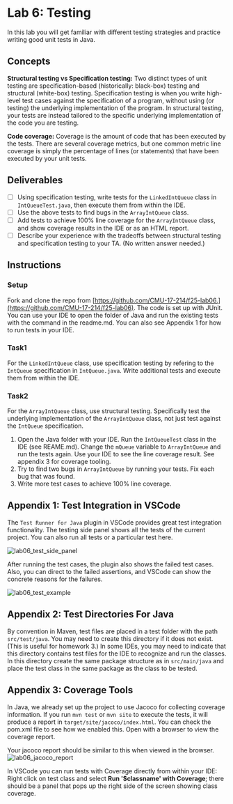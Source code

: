 # Lab 6: Testing

In this lab you will get familiar with different testing strategies and practice writing good unit tests in Java.

## Concepts

**Structural testing vs Specification testing:** Two distinct types of unit testing are specification-based (historically: black-box) testing and structural (white-box) testing. Specification testing is when you write high-level test cases against the specification of a program, without using (or testing) the underlying implementation of the program. In structural testing, your tests are instead tailored to the specific underlying implementation of the code you are testing.

**Code coverage:** Coverage is the amount of code that has been executed by the tests. There are several coverage metrics, but one common metric line coverage is simply the percentage of lines (or statements) that have been executed by your unit tests.

## Deliverables

- [ ] Using specification testing, write tests for the `LinkedIntQueue` class in `IntQueueTest.java`, then execute them from within the IDE.
- [ ] Use the above tests to find bugs in the `ArrayIntQueue` class.
- [ ] Add tests to achieve 100% line coverage for the `ArrayIntQueue` class, and show coverage results in the IDE or as an HTML report.
- [ ] Describe your experience with the tradeoffs between structural testing and specification testing to your TA. (No written answer needed.)

## Instructions

### Setup

Fork and clone the repo from [https://github.com/CMU-17-214/f25-lab06.](https://github.com/CMU-17-214/f25-lab06).
The code is set up with JUnit. You can use your IDE to open the folder of Java and run the existing tests with the command in the readme.md. You can also see Appendix 1 for how to run tests in your IDE.

### Task1
For the `LinkedIntQueue` class, use specification testing by refering to the `IntQueue` specification in `IntQueue.java`.
Write additional tests and execute them from within the IDE.


### Task2
For the `ArrayIntQueue` class, use structural testing. Specifically test the underlying implementation of the `ArrayIntQueue` class, not just test against the `IntQueue` specification.

1. Open the Java folder with your IDE. Run the `IntQueueTest` class in the IDE (see REAME.md). Change the `mQueue` variable to `ArrayIntQueue` and run the tests again. Use your IDE to see the line coverage result. See appendix 3 for coverage tooling.
2. Try to find two bugs in `ArrayIntQueue` by running your tests. Fix each bug that was found.
3. Write more test cases to achieve 100% line coverage.

## Appendix 1: Test Integration in VSCode

The `Test Runner for Java` plugin in VSCode provides great test integration functionality. The testing side panel shows all the tests of the current project. You can also run all tests or a particular test here.

![lab06_test_side_panel](images/lab06/lab06_test_side_panel.png)

After running the test cases, the plugin also shows the failed test cases. Also, you can direct to the failed assertions, and VSCode can show the concrete reasons for the failures.

![lab06_test_example](images/lab06/lab06_test_example.png)

## Appendix 2: Test Directories For Java

By convention in Maven, test files are placed in a test folder with the path `src/test/java`. You may need to create this directory if it does not exist. (This is useful for homework 3.) In some IDEs, you may need to indicate that this directory contains test files for the IDE to recognize and run the classes. In this directory create the same package structure as in `src/main/java` and place the test class in the same package as the class to be tested.

## Appendix 3: Coverage Tools

In Java, we already set up the project to use Jacoco for collecting coverage information. If you run `mvn test` or `mvn site` to execute the tests, it will produce a report in `target/site/jacoco/index.html`. You can check the pom.xml file to see how we enabled this. Open with a browser to view the coverage report.

Your jacoco report should be similar to this when viewed in the browser.
![lab06_jacoco_report](images/lab06/lab06_jacoco_report.png)

In VSCode you can run tests with Coverage directly from within your IDE: Right click on test class and select **Run '$classname' with Coverage**; there should be a panel that pops up the right side of the screen showing class coverage.
